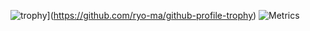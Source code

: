 ![trophy](https://github-profile-trophy.vercel.app/?username=pratikbalar)](https://github.com/ryo-ma/github-profile-trophy)
![Metrics](https://metrics.lecoq.io/pratikbalar?template=classic&isocalendar=1&languages=1&projects=1&stars=1&tweets=1&isocalendar.duration=half-year&projects.limit=4&tweets.limit=2&stars.limit=4&config.timezone=Asia%2FKolkata)
